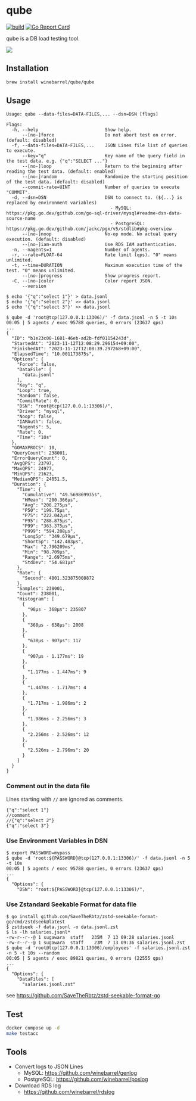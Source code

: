 # qube

[![build](https://github.com/winebarrel/qube/actions/workflows/test.yml/badge.svg)](https://github.com/winebarrel/qube/actions/workflows/test.yml)
[![Go Report Card](https://goreportcard.com/badge/github.com/winebarrel/qube)](https://goreportcard.com/report/github.com/winebarrel/qube)

qube is a DB load testing tool.

![](https://github.com/user-attachments/assets/cd73095e-10cc-4e22-bc2d-672370575b99)


## Installation

```sh
brew install winebarrel/qube/qube
```

## Usage

```
Usage: qube --data-files=DATA-FILES,... --dsn=DSN [flags]

Flags:
  -h, --help                         Show help.
      --[no-]force                   Do not abort test on error. (default: disabled)
  -f, --data-files=DATA-FILES,...    JSON Lines file list of queries to execute.
      --key="q"                      Key name of the query field in the test data. e.g. {"q":"SELECT ..."}
      --[no-]loop                    Return to the beginning after reading the test data. (default: enabled)
      --[no-]random                  Randomize the starting position of the test data. (default: disabled)
      --commit-rate=UINT             Number of queries to execute "COMMIT".
  -d, --dsn=DSN                      DSN to connect to. (${...} is replaced by environment variables)
                                       - MySQL: https://pkg.go.dev/github.com/go-sql-driver/mysql#readme-dsn-data-source-name
                                       - PostgreSQL: https://pkg.go.dev/github.com/jackc/pgx/v5/stdlib#pkg-overview
      --[no-]noop                    No-op mode. No actual query execution. (default: disabled)
      --[no-]iam-auth                Use RDS IAM authentication.
  -n, --nagents=1                    Number of agents.
  -r, --rate=FLOAT-64                Rate limit (qps). "0" means unlimited.
  -t, --time=DURATION                Maximum execution time of the test. "0" means unlimited.
      --[no-]progress                Show progress report.
  -C, --[no-]color                   Color report JSON.
      --version
```

```
$ echo '{"q":"select 1"}' > data.jsonl
$ echo '{"q":"select 2"}' >> data.jsonl
$ echo '{"q":"select 3"}' >> data.jsonl

$ qube -d 'root@tcp(127.0.0.1:13306)/' -f data.jsonl -n 5 -t 10s
00:05 | 5 agents / exec 95788 queries, 0 errors (23637 qps)
...
{
  "ID": "b1e23c00-1601-46eb-ad2b-fdf01154243d",
  "StartedAt": "2023-11-12T12:08:29.296154+09:00",
  "FinishedAt": "2023-11-12T12:08:39.297268+09:00",
  "ElapsedTime": "10.001173875s",
  "Options": {
    "Force": false,
    "DataFile": [
      "data.jsonl"
    ],
    "Key": "q",
    "Loop": true,
    "Random": false,
    "CommitRate": 0,
    "DSN": "root@tcp(127.0.0.1:13306)/",
    "Driver": "mysql",
    "Noop": false,
    "IAMAuth": false,
    "Nagents": 5,
    "Rate": 0,
    "Time": "10s"
  },
  "GOMAXPROCS": 10,
  "QueryCount": 238001,
  "ErrorQueryCount": 0,
  "AvgQPS": 23797,
  "MaxQPS": 24977,
  "MinQPS": 21623,
  "MedianQPS": 24051.5,
  "Duration": {
    "Time": {
      "Cumulative": "49.569869935s",
      "HMean": "200.366µs",
      "Avg": "208.275µs",
      "P50": "199.75µs",
      "P75": "222.042µs",
      "P95": "288.875µs",
      "P99": "363.375µs",
      "P999": "594.208µs",
      "Long5p": "349.679µs",
      "Short5p": "142.483µs",
      "Max": "2.796209ms",
      "Min": "98.709µs",
      "Range": "2.6975ms",
      "StdDev": "54.681µs"
    },
    "Rate": {
      "Second": 4801.323875008872
    },
    "Samples": 238001,
    "Count": 238001,
    "Histogram": [
      {
        "98µs - 368µs": 235807
      },
      {
        "368µs - 638µs": 2008
      },
      {
        "638µs - 907µs": 117
      },
      {
        "907µs - 1.177ms": 19
      },
      {
        "1.177ms - 1.447ms": 9
      },
      {
        "1.447ms - 1.717ms": 4
      },
      {
        "1.717ms - 1.986ms": 2
      },
      {
        "1.986ms - 2.256ms": 3
      },
      {
        "2.256ms - 2.526ms": 12
      },
      {
        "2.526ms - 2.796ms": 20
      }
    ]
  }
}
```

### Comment out in the data file

Lines starting with `//` are ignored as comments.

```
{"q":"select 1"}
//comment
//{"q":"select 2"}
{"q":"select 3"}
```

### Use Environment Variables in DSN

```
$ export PASSWORD=mypass
$ qube -d 'root:${PASSWORD}@tcp(127.0.0.1:13306)/' -f data.jsonl -n 5 -t 10s
00:05 | 5 agents / exec 95788 queries, 0 errors (23637 qps)
...
{
  "Options": {
    "DSN": "root:${PASSWORD}@tcp(127.0.0.1:13306)/",
```

### Use Zstandard Seekable Format for data file

```
$ go install github.com/SaveTheRbtz/zstd-seekable-format-go/cmd/zstdseek@latest
$ zstdseek -f data.jsonl -o data.jsonl.zst
$ ls -lh salaries.jsonl*
-rw-r--r--@ 1 sugawara  staff   235M  7 13 09:28 salaries.jsonl
-rw-r--r--@ 1 sugawara  staff    23M  7 13 09:36 salaries.jsonl.zst
$ qube -d 'root@tcp(127.0.0.1:13306)/employees' -f salaries.jsonl.zst -n 5 -t 10s --random
00:05 | 5 agents / exec 89821 queries, 0 errors (22555 qps)
...
{
  "Options": {
    "DataFiles": [
      "salaries.jsonl.zst"
```
see https://github.com/SaveTheRbtz/zstd-seekable-format-go

## Test

```sh
docker compose up -d
make testacc
```

## Tools

- Convert logs to JSON Lines
  - MySQL: https://github.com/winebarrel/genlog
  - PostgreSQL: https://github.com/winebarrel/poslog
- Download RDS log
  - https://github.com/winebarrel/rdslog


